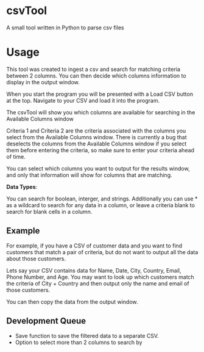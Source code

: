 # csvTool

A small tool written in Python to parse csv files

# Usage

This tool was created to ingest a csv and search for matching criteria between 2 columns. You can then decide which columns information to display in the output window.

When you start the program you will be presented with a Load CSV button at the top. Navigate to your CSV and load it into the program.

The csvTool will show you which columns are available for searching in the Available Columns window

Criteria 1 and Criteria 2 are the criteria associated with the columns you select from the Available Columns window. There is currently a bug that deselects the columns from the Available Columns window if you select them before entering the criteria, so make sure to enter your criteria ahead of time.

You can select which columns you want to output for the results window, and only that information will show for columns that are matching.

**Data Types**:

You can search for boolean, interger, and strings. Additionally you can use * as a wildcard to search for any data in a column, or leave a criteria blank to search for blank cells in a column.

## Example

For example, if you have a CSV of customer data and you want to find customers that match a pair of criteria, but do not want to output all the data about those customers. 

Lets say your CSV contains data for Name, Date, City, Country, Email, Phone Number, and Age. You may want to look up which customers match the criteria of City + Country and then output only the name and email of those customers. 

You can then copy the data from the output window.

## Development Queue

- Save function to save the filtered data to a separate CSV. 
- Option to select more than 2 columns to search by
